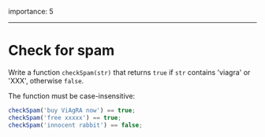 importance: 5

---

# Check for spam

Write a function `checkSpam(str)` that returns `true` if `str` contains 'viagra' or 'XXX', otherwise `false`.

The function must be case-insensitive:

```js
checkSpam('buy ViAgRA now') == true;
checkSpam('free xxxxx') == true;
checkSpam('innocent rabbit') == false;
```
